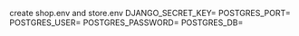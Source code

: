 create shop.env and store.env
DJANGO_SECRET_KEY=
POSTGRES_PORT=
POSTGRES_USER=
POSTGRES_PASSWORD=
POSTGRES_DB=
